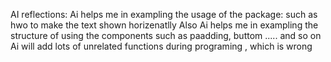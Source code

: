 AI reflections:
Ai helps me in exampling the usage of the package: such as hwo to make the text shown horizenatlly
Also Ai helps me in exampling the structure of using the components such as paadding, buttom ..... and so on
Ai will add lots of unrelated functions during programing , which is wrong
